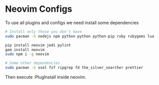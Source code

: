 # Neovim Configs

To use all plugins and configs we need install some dependencies

```bash
# Install only those you don't have
sudo pacman -S nodejs npm python python python-pip ruby rubygems lua

pip install neovim jedi pylint
gem install neovim
sudo npm i -g neovim

# Some other dependencies
sudo pacman -S xsel fzf ripgrep fd the_silver_searcher prettier
```

Then execute :PlugInstall inside neovim.
